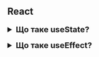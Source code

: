 <h2>React</h2>

<details style="margin-bottom: 15px;">
  <summary style="cursor: pointer; outline: none; font-weight: bold; font-size: 18px;">
    Що таке useState?
  </summary>
  <div style="padding: 10px; font-size: 16px;">
    <p>Це хук, який дозволяє додавати змінну стану до компонента. useState приймає початковий стан і повертає масив із двома елементами</p>
    <pre>const [count, setCount] = useState(0);</pre>
    <ul>
    <li>Поточний стан змінної стану <code>state</code></li>
    <li>Функція, яка використовується для оновлення стану <code>setState</code></li>
    </ul>
    <p><code>setState</code> - приймає тільки один аргумент. Він асинхронний, щоб уникнути зациклення рендерингу. Коли викликаєте setState, React додає змінну стану. Потім реакт рендерить компонент, коли черга змінна стану буде порожньою. setState асинхронний з двох основних причин: для підвищення продуктивності, для забезпечення атомарності(означає, що оновлення стану відбувається як єдина операція). Якщо потрібно синхронно оновлювати стан, використовуйте useReducer. 
    <code>state</code> -  це сутність, яка зберігає динамічні дані компонента React і дозволяє компоненту  відстежувати зміни між рендерами. <code>setState</code> відстежує зміни між рендерами за допомогою черги змін стану. Коли викликаєте <code>setState</code>, реакт додає зміну стану до черги змін стану. Реакт потім рендерить компоненти, коли черга змін стану буде порожня.</p>
  </div>
</details>
<details style="margin-bottom: 15px;">
  <summary style="cursor: pointer; outline: none; font-weight: bold; font-size: 18px;">
    Що таке useEffect?
  </summary>
  <div style="padding: 10px; font-size: 16px;">
  <pre>  
  useEffect(() => {
    // code...
  }, []);
  </pre>
    <p>Це хук, який дозволяє виконувати side effects(побічні ефекти) у функціональних компонентах. </br>Побічні ефекти - це дії, які змінюють середовище, наприклад, таймери, викликання сторонніх бібліотек, запис у базу даних або зміни у DOM. useEffect приймає два аргументи. </br>Перший аргумент - це функція, яка виконується при першому рендері компонента. </br>Другий аргумент - це масив залежностей, які визначаються, коли хук повинен бути викликаний повторно.</br>useEffect є асинхронний з двох основних причин: для підвищення продуктивності, для забезпечення атомарності(означає, що оновлення стану відбувається як єдина операція), якщо потрібно викликати зміни синхронно використовуйте useLayoutEffect.</br>useEffect має два життєвих цикла: монтування(componentDidMount()) та оновлення(componentDidUpdate()). Щоб зробити видалення(componentWillUnmount()) можна використовувати функцію з очисткою, ця функція буде викликана при розмонтуванні компонента.</br>
    <pre>  
    useEffect(() => {
    const intervalId = setInterval(() => {
      setCount(count + 1);
    }, 1000);

    return () => clearInterval(intervalId); // розмонтування

}, []);

  </pre>
  </p>
  </div>
</details>
